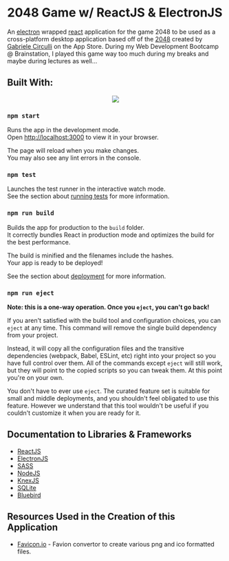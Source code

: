 # 2048 Game w/ ReactJS & ElectronJS

An [electron](https://www.electronjs.org/) wrapped [react](https://reactjs.org/) application for the game 2048 to be used as a cross-platform desktop application based off of the [2048](https://github.com/gabrielecirulli/2048) created by [Gabriele Circulli](https://github.com/gabrielecirulli) on the App Store. During my Web Development Bootcamp @ Brainstation, I played this game way too much during my breaks and maybe during lectures as well... 

## Built With:

<p align="center">
  <a href="https://skillicons.dev">
    <img src="https://skillicons.dev/icons?i=react,electron,html,js,sass,nodejs,sqlite" />
  </a>
</p>

### `npm start`

Runs the app in the development mode.\
Open [http://localhost:3000](http://localhost:3000) to view it in your browser.

The page will reload when you make changes.\
You may also see any lint errors in the console.

### `npm test`

Launches the test runner in the interactive watch mode.\
See the section about [running tests](https://facebook.github.io/create-react-app/docs/running-tests) for more information.

### `npm run build`

Builds the app for production to the `build` folder.\
It correctly bundles React in production mode and optimizes the build for the best performance.

The build is minified and the filenames include the hashes.\
Your app is ready to be deployed!

See the section about [deployment](https://facebook.github.io/create-react-app/docs/deployment) for more information.

### `npm run eject`

**Note: this is a one-way operation. Once you `eject`, you can't go back!**

If you aren't satisfied with the build tool and configuration choices, you can `eject` at any time. This command will remove the single build dependency from your project.

Instead, it will copy all the configuration files and the transitive dependencies (webpack, Babel, ESLint, etc) right into your project so you have full control over them. All of the commands except `eject` will still work, but they will point to the copied scripts so you can tweak them. At this point you're on your own.

You don't have to ever use `eject`. The curated feature set is suitable for small and middle deployments, and you shouldn't feel obligated to use this feature. However we understand that this tool wouldn't be useful if you couldn't customize it when you are ready for it.

## Documentation to Libraries & Frameworks
* [ReactJS](https://reactjs.org/)
* [ElectronJS](https://www.electronjs.org/)
* [SASS](https://sass-lang.com/documentation/)
* [NodeJS](https://nodejs.org/en/docs/)
* [KnexJS](http://knexjs.org/)
* [SQLite](https://www.sqlite.org/index.html)
* [Bluebird](http://bluebirdjs.com/docs/getting-started.html)

## Resources Used in the Creation of this Application
* [Favicon.io](https://favicon.io/) - Favion convertor to create various png and ico formatted files. 

